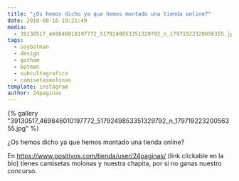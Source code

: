 ```yaml
---
title: "¿Os hemos dicho ya que hemos montado una tienda online?"
date: 2018-08-16 19:21:49
media: 
  - 39130517_469846010197772_5179249853351329792_n_17971922320056355.jpg
tags: 
  - soybatman
  - design
  - gotham
  - batman
  - subcultagrafica
  - camisetasmolonas
template: instagram
author: 24paginas
---
```


{% gallery "39130517_469846010197772_5179249853351329792_n_17971922320056355.jpg" %}

¿Os hemos dicho ya que hemos montado una tienda online?

En <https://www.positivos.com/tienda/user/24paginas/> (link clickable en la bio) tienes camisetas molonas y nuestra chapita, por si no ganas nuestro concurso.
